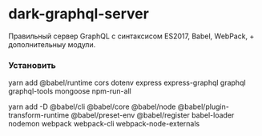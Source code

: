 # dark-graphql-server
Правильный сервер GraphQL с синтаксисом ES2017, Babel, WebPack, + дополнительныу модули. 

### Установить

yarn add @babel/runtime cors dotenv express express-graphql graphql graphql-tools mongoose npm-run-all

yarn add -D @babel/cli @babel/core @babel/node @babel/plugin-transform-runtime @babel/preset-env @babel/register babel-loader nodemon webpack webpack-cli webpack-node-externals